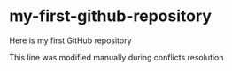# my-first-github-repository

Here is my first GitHub repository

This line was modified manually during conflicts resolution
